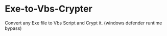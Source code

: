 # Exe-to-Vbs-Crypter
Convert any Exe file to Vbs Script and Crypt it. (windows defender runtime bypass)

